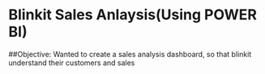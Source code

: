# Blinkit Sales Anlaysis(Using POWER BI)
##Objective:
Wanted to create a sales analysis dashboard, so that blinkit understand their customers and sales
